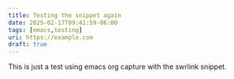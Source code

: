 ```yaml
---
title: Testing the snippet again
date: 2025-02-17T09:41:59-06:00
tags: [emacs,testing]
uri: https://example.com
draft: true
---
```


This is just a test using emacs org capture with the swrlink snippet.

